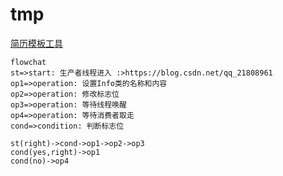 # tmp

[简历模板工具](https://rxresu.me/)

```mermaid
flowchat
st=>start: 生产者线程进入 :>https://blog.csdn.net/qq_21808961
op1=>operation: 设置Info类的名称和内容
op2=>operation: 修改标志位
op3=>operation: 等待线程唤醒
op4=>operation: 等待消费者取走
cond=>condition: 判断标志位

st(right)->cond->op1->op2->op3
cond(yes,right)->op1
cond(no)->op4
```

